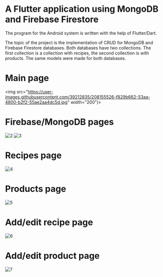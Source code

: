 # A Flutter application using MongoDB and Firebase Firestore

The program for the Android system is written with the help of Flutter/Dart.

The topic of the project is the implementation of СRUD for MongoDB and Firebase Firestore databases.
Both databases have two collections. The first collection is a collection with recipes, the second collection is with products. The same models were made for both databases.

# Main page
<img src="https://user-images.githubusercontent.com/39212835/208155526-f829b662-53aa-4800-b2f2-55ae2aa4dc5d.jpg" width="200")>

# Firebase/MongoDB pages
![2](https://user-images.githubusercontent.com/39212835/208155585-9cbdd843-9215-46b3-8a88-a55136073db4.jpg)
![3](https://user-images.githubusercontent.com/39212835/208155615-96e837f4-efa3-4705-9d02-e5976bdef1ad.jpg)

# Recipes page
![4](https://user-images.githubusercontent.com/39212835/208155717-838bf5ed-f04e-4569-92e2-e710e5e047c3.jpg)

# Products page
![5](https://user-images.githubusercontent.com/39212835/208155740-cdcd59c8-9155-47a9-9942-8d3a7e358a72.jpg)

# Add/edit recipe page
![6](https://user-images.githubusercontent.com/39212835/208155794-317ba019-8ced-4e43-9adb-b72a3d8ed07e.jpg)

# Add/edit product page
![7](https://user-images.githubusercontent.com/39212835/208155823-46867ebc-94eb-4a7a-bab7-6e6a0adb52b9.jpg)
